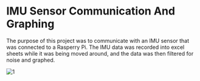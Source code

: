 # IMU Sensor Communication And Graphing
 The purpose of this project was to communicate with an IMU sensor that was connected to a Rasperry Pi. The IMU data was recorded into excel sheets while it was being moved around, and the data was then filtered for noise and graphed.
 
![1](https://user-images.githubusercontent.com/85778494/160305403-de1f80dd-beb2-4276-9cd0-a0f903d880c2.PNG)

